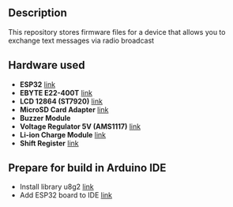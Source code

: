 ## Description
This repository stores firmware files for a device that allows you to exchange text messages via radio broadcast

## Hardware used
- **ESP32**
[link](https://docs.espressif.com/projects/esp-idf/en/stable/esp32/hw-reference/esp32/get-started-devkitc.html)
- **EBYTE E22-400T**
[link](https://www.ebyte.com/en/product-view-news.html?id=939)
- **LCD 12864 (ST7920)**
[link](https://iarduino.ru/shop/displays/lcd-128x64-graficheskiy-siniy-cvet-podsvetki.html)
- **MicroSD Card Adapter**
[link](https://www.ozon.ru/product/modul-b108-dlya-podklyucheniya-micro-sd-karty-spi-readermemory-card-tf-shield-dlya-arduino-982321259/?asb=Rh6z5LeoZrS4GmBfgziU3CqD3tJYN4dWWlDYGVe5RiQ%253D&asb2=PdON14aZ-AFtNI8yl2uKB10MJ7ALf7uiXa4J0hgriuYw7roZgPCGwW5e4p8mQ1Ote-b1M_atFwKUHqFCM7EvUg&avtc=1&avte=2&avts=1720169205&keywords=sd+%D0%BC%D0%BE%D0%B4%D1%83%D0%BB%D1%8C+%D0%B0%D1%80%D0%B4%D1%83%D0%B8%D0%BD%D0%BE)
- **Buzzer Module**
- **Voltage Regulator 5V (AMS1117)**
[link](https://www.ozon.ru/product/ldo-ctabilizator-napryazheniya-5v-na-ams1117-836966793)
- **Li-ion Charge Module**
[link](https://www.ozon.ru/product/modul-zaryada-li-ion-akkumulyatorov-type-c-2s-usb-bms-15w-8-4v1-5a-s-balansirovkoy-2-sht-1581768753/)
- **Shift Register**
[link](https://www.chipdip.ru/product/sn74hc165n)

## Prepare for build in Arduino IDE
- Install library u8g2 [link](https://github.com/olikraus/u8g2)
- Add ESP32 board to IDE [link](https://docs.espressif.com/projects/arduino-esp32/en/latest/installing.html) 